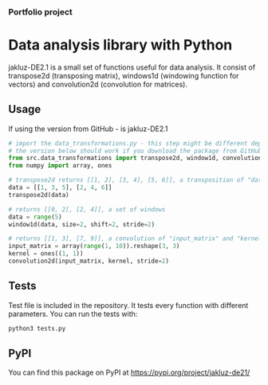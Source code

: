 ### Portfolio project
# Data analysis library with Python

jakluz-DE2.1 is a small set of functions useful for data analysis. It consist of transpose2d (transposing matrix), windows1d (windowing function for vectors) and convolution2d (convolution for matrices).

## Usage
If using the version from GitHub - <package name> is jakluz-DE2.1

```python
# import the data_transformations.py - this step might be different depending on your use case
# the version below should work if you download the package from GitHub
from src.data_transformations import transpose2d, window1d, convolution2d
from numpy import array, ones

# transpose2d returns [[1, 2], [3, 4], [5, 6]], a transposition of "data" matrix
data = [[1, 3, 5], [2, 4, 6]]
transpose2d(data)

# returns [[0, 2], [2, 4]], a set of windows
data = range(5)
window1d(data, size=2, shift=2, stride=2)

# returns [[1, 3], [7, 9]], a convolution of "input_matrix" and "kernel"
input_matrix = array(range(1, 10)).reshape(3, 3)
kernel = ones((1, 1))
convolution2d(input_matrix, kernel, stride=2)
```

## Tests
Test file is included in the repository. It tests every function with different parameters. You can run the tests with:

```python
python3 tests.py
```

## PyPI
You can find this package on PyPI at https://pypi.org/project/jakluz-de21/